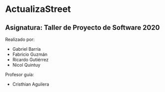 # ActualizaStreet
## Asignatura: Taller de Proyecto de Software 2020

Realizado por:
 - Gabriel Barría
 - Fabricio Guzmán
 - Ricardo Gutiérrez
 - Nicol Quintuy

Profesor guía:
 - Cristhian Aguilera
